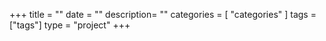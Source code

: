 +++
title = ""
date = ""
description=  ""
categories = [
    "categories"
]
tags = ["tags"]
type = "project"
+++